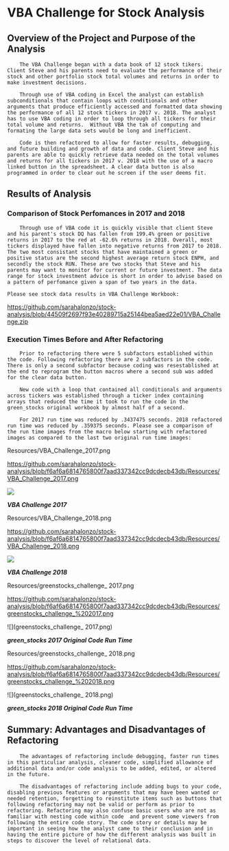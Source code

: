 # **VBA Challenge for Stock Analysis** 

## **Overview of the Project and Purpose of the Analysis**
       
        The VBA Challenge began with a data book of 12 stock tikers. Client Steve and his parents need to evaluate the performance of their stock and other portfolio stock total volumes and returns in order to make investment decisions.

        Through use of VBA coding in Excel the analyst can establish subconditionals that contain loops with conditionals and other arguments that produce efficiently accessed and formatted data showing the performance of all 12 stock tickers in 2017 v. 2018. The analyst has to use VBA coding in order to loop through all tickers for their total volume and returns.  Without VBA the tak of computing and formating the large data sets would be long and inefficient.

        Code is then refactored to allow for faster results, debugging, and future building and growth of data and code. Client Steve and his parents are able to quickly retrieve data needed on the total volumes and returns for all tickers in 2017 v. 2018 with the use of a macro linked button in the spreadsheet. A clear data button is also programmed in order to clear out he screen if the user deems fit.

## **Results of Analysis**

### **Comparison of Stock Perfomances in 2017 and 2018**

        Through use of VBA code it is quickly visible that client Steve and his parent's stock DQ has fallen from 199.4% green or positive returns in 2017 to the red at -62.6% returns in 2018. Overall, most tickers displayed have fallen into negative returns from 2017 to 2018. The two most consistant stocks that have maintained a green or positive status are the second highest average return stock ENPH, and secondly the stock RUN. These are two stocks that Steve and his parents may want to monitor for current or future investment. The data range for stock investment advice is short in order to advise based on a pattern of perfomance given a span of two years in the data.

    Please see stock data results in VBA Challenge Workbook:
 https://github.com/sarahalonzo/stock-analysis/blob/44509f2697f93e40289715a25144bea5aed22e01/VBA_Challenge.zip


### **Execution Times Before and After Refactoring**

        Prior to refactoring there were 5 subfactors established within the code. Following refactoring there are 2 subfactors in the code. There is only a second subfactor because coding was resestablished at the end to reprogram the button macros where a second sub was added for the clear data button. 

        New code with a loop that contained all conditionals and arguments across tickers was established through a ticker index containing arrays that reduced the time it took to run the code in the green_stocks original workbook by almost half of a second.

        For 2017 run time was reduced by .3437475 seconds. 2018 refactored run time was reduced by .359375 seconds. Please see a comparison of the run time images from the macro below starting with refactored images as compared to the last two original run time images:


Resources/VBA_Challenge_2017.png

https://github.com/sarahalonzo/stock-analysis/blob/f6af6a6814765800f7aad337342cc9dcdecb43db/Resources/VBA_Challenge_2017.png

![](VBA_Challenge_2017.png)


***VBA Challenge 2017***

Resources/VBA_Challenge_2018.png

https://github.com/sarahalonzo/stock-analysis/blob/f6af6a6814765800f7aad337342cc9dcdecb43db/Resources/VBA_Challenge_2018.png


![](VBA_Challenge_2018.png)

***VBA Challenge 2018***

Resources/greenstocks_challenge_ 2017.png

https://github.com/sarahalonzo/stock-analysis/blob/f6af6a6814765800f7aad337342cc9dcdecb43db/Resources/greenstocks_challenge_%202017.png

![](greenstocks_challenge_ 2017.png)


***green_stocks 2017 Original Code Run Time***


Resources/greenstocks_challenge_ 2018.png

https://github.com/sarahalonzo/stock-analysis/blob/f6af6a6814765800f7aad337342cc9dcdecb43db/Resources/greenstocks_challenge_%202018.png

![](greenstocks_challenge_ 2018.png)

***green_stocks 2018 Original Code Run Time***

## **Summary: Advantages and Disadvantages of Refactoring**

        The advantages of refactoring include debugging, faster run times in this particuliar analysis, cleaner code, simplified allowance of additional data and/or code analysis to be added, edited, or altered in the future. 

        The disadvantages of refactoring include adding bugs to your code, disabling previous features or arguments that may have been wanted or needed retention, forgetting to reinstitute items such as buttons that following refactoring may not be valid or perform as prior to refactoring. Refactoring may also confuse basic users who are not as familiar with nesting code within code  and prevent some viewers from following the entire code story. The code story or details may be important in seeing how the analyst came to their conclusion and in having the entire picture of how the different analysis was built in steps to discover the level of relational data.

    






